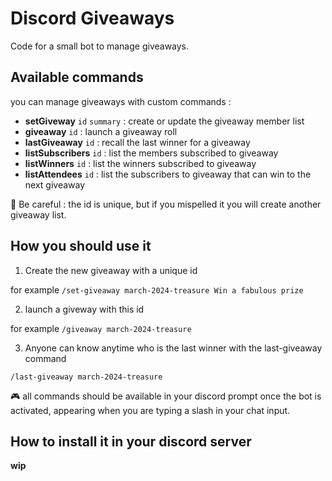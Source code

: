 # Discord Giveaways

Code for a small bot to manage giveaways.

## Available commands

you can manage giveaways with custom commands : 

- **setGiveway** `id` `summary` : create or update the giveaway member list
- **giveaway**  `id` : launch a giveaway roll
- **lastGiveaway**  `id` : recall the last winner for a giveaway
- **listSubscribers** `id` : list the members subscribed to giveaway
- **listWinners** `id` : list the winners subscribed to giveaway
- **listAttendees** `id` : list the subscribers to giveaway that can win to the next giveaway

🔔 Be careful : the id is unique, but if you mispelled it you will create another giveaway list. 

## How you should use it

1. Create the new giveaway with a unique id

for example 
`/set-giveaway march-2024-treasure Win a fabulous prize` 

2. launch a giveway with this id

for example 
`/giveaway march-2024-treasure` 

3. Anyone can know anytime who is the last winner with the last-giveaway command

`/last-giveaway march-2024-treasure` 

🎮 all commands should be available in your discord prompt once the bot is activated, appearing when you are typing a slash in your chat input. 

## How to install it in your discord server

**wip**